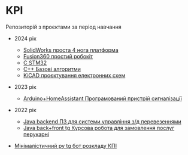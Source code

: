 # KPI

Репозиторій з проєктами за період навчання

- 2024 рік
  - [SolidWorks проста 4 нога платформа](https://github.com/Bogd-an/SimpleStepperRobot/tree/main/SW)
  - [Fusion360 простий робокіт](https://github.com/Bogd-an/SimpleStepperRobot)
  - [C STM32](https://github.com/Bogd-an/stm32_practical)
  - [C++ Базові алгоритми](https://github.com/Bogd-an/progAlg)
  - [KiCAD проєктування електронних схем](https://github.com/Bogd-an/circuit_design_2024)
- 2023 рік
  - [Arduino+HomeAssistant Програмований пристрій сигналізації](https://github.com/Bogd-an/CourseWork2024) 
- 2022 рік
  - [Java backend ПЗ для системи управління з/д перевезеннями](https://github.com/Bogd-an/sdt_practical_1)
  - [Java back+front tg Курсова робота для замовлення послуг перукарні](https://github.com/Bogd-an/centrifuge) 

- [Мінімалістичний py tg бот розкладу КПІ](https://github.com/Bogd-an/kpi_schedule)
